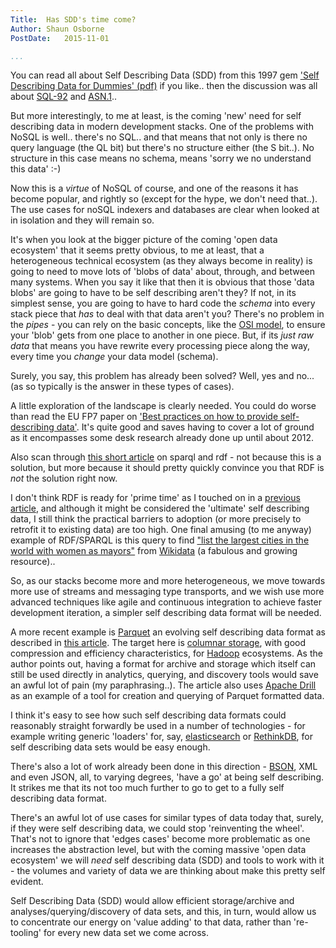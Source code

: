```yaml
---
Title:  Has SDD's time come?
Author: Shaun Osborne
PostDate:   2015-11-01

...
```


You can read all about Self Describing Data (SDD) from this 1997 gem ['Self Describing Data for Dummies' (pdf)](http://www.its.washington.edu/bbone/sdd_dummy.pdf) if you like.. then the discussion was all about [SQL-92](https://en.wikipedia.org/wiki/SQL-92) and [ASN.1](https://en.wikipedia.org/wiki/Abstract_Syntax_Notation_One)..

But more interestingly, to me at least, is the coming 'new' need for self describing data in modern development stacks. One of the problems with NoSQL is well.. there's no SQL.. and that means that not only is there no query language (the QL bit) but there's no structure either (the S bit..). No structure in this case means no schema, means 'sorry we no understand this data' :-)

Now this is a *virtue* of NoSQL of course, and one of the reasons it has become popular, and rightly so (except for the hype, we don't need that..). The use cases for noSQL indexers and databases are clear when looked at in isolation and they will remain so.

It's when you look at the bigger picture of the coming 'open data ecosystem' that it seems pretty obvious, to me at least, that a heterogeneous technical ecosystem (as they always become in reality) is going to need to move lots of 'blobs of data' about, through, and between many systems. When you say it like that then it is obvious that those 'data blobs' are going to have to be self describing aren't they? If not, in its simplest sense, you are going to have to hard code the *schema* into every stack piece that *has* to deal with that data aren't you? There's no problem in the *pipes* - you can rely on the basic concepts, like the [OSI model](https://en.wikipedia.org/wiki/OSI_model), to ensure your 'blob' gets from one place to another in one piece. But, if its *just raw data* that means you have rewrite every processing piece along the way, every time you *change* your data model (schema).

Surely, you say, this problem has already been solved? Well, yes and no... (as so typically is the answer in these types of cases).

A little exploration of the landscape is clearly needed. You could do worse than read the EU FP7 paper on ['Best practices on how to provide self-describing data'](http://planet-data.eu/sites/default/files/PD%20D4.2%20Best%20practices%20on%20how%20to%20provide%20self-describing%20data.pdf). It's quite good and saves having to cover a lot of ground as it encompasses some desk research already done up until about 2012.

Also scan through [this short article](http://dallemang.typepad.com/my_weblog/2008/08/rdf-as-self-describing-data.html)
on sparql and rdf - not because this is a solution, but more because it should pretty quickly convince you that RDF is *not* the solution right now.

I don't think RDF is ready for 'prime time' as I touched on in a [previous article](http://www.datarefinery.io/blog/2015-08-11/), and although it might be considered the 'ultimate' self describing data, I still think the practical barriers to adoption (or more precisely to retrofit it to existing data) are too high.  One final amusing (to me anyway) example of RDF/SPARQL is this query to find ["list the largest cities in the world with women as mayors"](http://bit.ly/1M3awvS) from [Wikidata](https://www.wikidata.org/) (a fabulous and growing resource)..

So, as our stacks become more and more heterogeneous, we move towards more use of streams and messaging type transports, and we wish use more advanced techniques like agile and continuous integration to achieve faster development iteration, a simpler self describing data format will be needed.

A more recent example is [Parquet](https://parquet.apache.org/) an evolving self describing data format as described in [this article](https://www.mapr.com/blog/evolving-parquet-self-describing-data-format-new-paradigms-consumerization-hadoop-data). The target here is [columnar storage](https://en.wikipedia.org/wiki/Column-oriented_DBMS), with good compression and efficiency characteristics, for [Hadoop](https://hadoop.apache.org/) ecosystems. As the author points out, having a format for archive and storage which itself can still be used directly in analytics, querying, and discovery tools would save an awful lot of pain (my paraphrasing..). The article also uses [Apache Drill](https://drill.apache.org/) as an example of a tool for creation and querying of Parquet formatted data.

I think it's easy to see how such self describing data formats could reasonably straight forwardly be used in a number of technologies - for example writing generic 'loaders' for, say, [elasticsearch](https://www.elastic.co/products/elasticsearch) or [RethinkDB](http://rethinkdb.com/), for self describing data sets would be easy enough.

There's also a lot of work already been done in this direction - [BSON](http://bsonspec.org/), XML and even JSON, all, to varying degrees, 'have a go' at being self describing. It strikes me that its not too much further to go to get to a fully self describing data format.

There's an awful lot of use cases for similar types of data today that, surely, if they were self describing data, we could stop 'reinventing the wheel'. That's not to ignore that 'edges cases' become more problematic as one increases the abstraction level, but with the coming massive 'open data ecosystem' we will *need* self describing data (SDD) and tools to work with it - the volumes and variety of data we are thinking about make this pretty self evident.

Self Describing Data (SDD) would allow efficient storage/archive and analyses/querying/discovery of data sets, and this, in turn, would allow us to concentrate our energy on 'value adding' to that data, rather than 're-tooling' for every new data set we come across.
